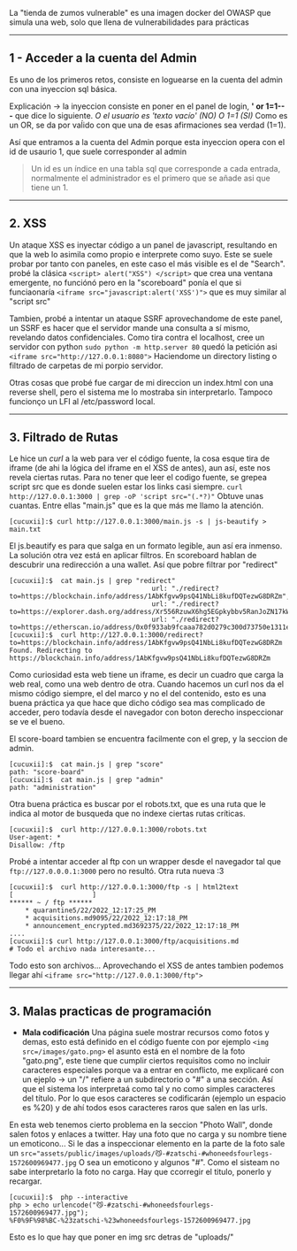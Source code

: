 
La "tienda de zumos vulnerable" es una imagen docker del OWASP que simula una web, solo que llena de vulnerabilidades para prácticas

----------------------------------------------------------------------------------------------
## 1 - Acceder a la cuenta del Admin

Es uno de los primeros retos, consiste en loguearse en la cuenta del admin con una inyeccion sql básica.

Explicación -> la inyeccion consiste en poner en el panel de login, **' or 1=1-- -** que dice lo siguiente. 
*O el usuario es 'texto vacío' (NO) O 1=1 (SI)* Como es un OR, se da por vaĺido con que una de esas afirmaciones sea verdad (1=1).

Así que entramos a la cuenta del Admin porque esta inyeccion opera con el id de usaurio 1, que suele corresponder al admin
> Un id  es un índice en una tabla sql que corresponde a cada entrada, normalmente el administrador es el primero que se añade asi que tiene un 1.

----------------------------------------------------------------------------------------------

## 2. XSS

Un ataque XSS es inyectar código a un panel de javascript, resultando en que la web lo asimila como propio e interprete como suyo.
Este se suele probar por tanto con paneles, en este caso el más visible es el de "Search". probé la clásica
```<script> alert("XSS") </script>``` que crea una ventana emergente, no funciónó pero en la "scoreboard" ponía el que si funciaonaría
```<iframe src="javascript:alert('XSS')">``` que es muy similar al "script src"

Tambien, probé a intentar un ataque SSRF aprovechandome de este panel, un SSRF es hacer que el servidor mande una consulta a sí mismo, revelando
datos confidenciales. Como tira contra el localhost, cree un servidor con python ```sudo python -m http.server 80``` quedó la petición asi 
```<iframe src="http://127.0.0.1:8080">``` Haciendome un directory listing o filtrado de carpetas de mi porpio servidor.

Otras cosas que probé fue cargar de mi direccion un index.html con una reverse shell, pero el sistema me lo mostraba sin interpretarlo. Tampoco
funcionço un LFI al /etc/password local.

----------------------------------------------------------------------------------------------

## 3. Filtrado de Rutas

Le hice un *curl* a la web para ver el código fuente, la cosa esque tira de iframe (de ahi la lógica del iframe en el XSS de antes), aun así, este
nos revela ciertas rutas. Para no tener que leer el codigo fuente, se grepea script src que es donde suelen estar los links casi siempre.
```curl http://127.0.0.1:3000 | grep -oP 'script src="(.*?)"``` Obtuve unas cuantas. Entre ellas "main.js" que es la que más me llamo la atención.

```console
[cucuxii]:$ curl http://127.0.0.1:3000/main.js -s | js-beautify > main.txt
```
El js.beautify es para que salga en un formato legible, aun así era inmenso.
La solución otra vez está en aplicar filtros. En scoreboard hablan de descubrir una redirección a una wallet. Así que pobre filtrar por "redirect"
```console
[cucuxii]:$  cat main.js | grep "redirect" 
                                    url: "./redirect?to=https://blockchain.info/address/1AbKfgvw9psQ41NbLi8kufDQTezwG8DRZm",
                                    url: "./redirect?to=https://explorer.dash.org/address/Xr556RzuwX6hg5EGpkybbv5RanJoZN17kW",
                                    url: "./redirect?to=https://etherscan.io/address/0x0f933ab9fcaaa782d0279c300d73750e1311eae6",
[cucuxii]:$  curl http://127.0.0.1:3000/redirect?to=https://blockchain.info/address/1AbKfgvw9psQ41NbLi8kufDQTezwG8DRZm
Found. Redirecting to https://blockchain.info/address/1AbKfgvw9psQ41NbLi8kufDQTezwG8DRZm
```
Como curiosidad esta web tiene un iframe, es decir un cuadro que carga la web real, como una web dentro de otra. Cuando hacemos un curl nos da 
el mismo código siempre, el del marco y no el del contenido, esto es una buena práctica ya que hace que dicho código sea mas complicado de acceder,
pero todavía desde el navegador con boton derecho inspeccionar se ve el bueno.

El score-board tambien se encuentra facilmente con el grep, y la seccion de admin.
```console
[cucuxii]:$  cat main.js | grep "score"
path: "score-board"
[cucuxii]:$  cat main.js | grep "admin"
path: "administration"
```


Otra buena práctica es buscar por el robots.txt, que es una ruta que le indica al motor de busqueda que no indexe ciertas rutas críticas.
```console
[cucuxii]:$  curl http://127.0.0.1:3000/robots.txt
User-agent: *
Disallow: /ftp
```
Probé a intentar acceder al ftp con un wrapper desde el navegador tal que ```ftp://127.0.0.0.1:3000``` pero no resultó.
Otra ruta nueva :3 
```console
[cucuxii]:$  curl http://127.0.0.1:3000/ftp -s | html2text                                                                                                
[                    ]
****** ~ / ftp ******
    * quarantine5/22/2022_12:17:25_PM
    * acquisitions.md9095/22/2022_12:17:18_PM
    * announcement_encrypted.md3692375/22/2022_12:17:18_PM
....
[cucuxii]:$ curl http://127.0.0.1:3000/ftp/acquisitions.md
# Todo el archivo nada interesante...
```
Todo esto son archivos...
Aprovechando el XSS de antes tambien podemos llegar ahí ```<iframe src="http://127.0.0.1:3000/ftp">```

----------------------------------------------------------------------------------------------

## 3. Malas practicas de programación

- **Mala codificación** 
Una página suele mostrar recursos como fotos y demas, esto está definido en el código fuente con por ejemplo ```<img src=/images/gato.png>``` el 
asunto está en el nombre de la foto "gato.png", este tiene que cumplir ciertos requisitos como no incluir caracteres especiales porque va a entrar 
en conflicto, me explicaré con un ejeplo -> un "/" refiere a un subdirectorio o "#" a una sección. Así que el sistema los interpretaá como tal y no 
como simples caracteres del título. Por lo que esos caracteres se codificarán (ejemplo un espacio es %20) y de ahí todos esos caracteres raros que 
salen en las urls. 

En esta web tenemos cierto problema en la seccion "Photo Wall", donde salen fotos y enlaces a twitter. Hay una foto que no carga y su nombre tiene un 
emoticono... Si le das a inspeccionar elemento en la parte de la foto sale un ```src="assets/public/images/uploads/😼-#zatschi-#whoneedsfourlegs-1572600969477.jpg``` O sea un emoticono y algunos "#". Como el sisteam no sabe interpretarlo la foto no carga. Hay que ccorregir el titulo, ponerlo y recargar.

```console
[cucuxii]:$  php --interactive
php > echo urlencode("😼-#zatschi-#whoneedsfourlegs-1572600969477.jpg");
%F0%9F%98%BC-%23zatschi-%23whoneedsfourlegs-1572600969477.jpg    
```
Esto es lo que hay que poner en img src detras de "uploads/"




